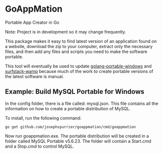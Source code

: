# GoAppMation
Portable App Creator in Go

Note: Project is in development so it may change frequently.

This package makes it easy to find latest version of an application found on a website, download the zip to your computer, extract only the necessary files, and then add any files and scripts you need to make the software portable.

This tool will eventually be used to update [golang-portable-windows](https://github.com/josephspurrier/golang-portable-windows) and [surfstack-wamp](https://github.com/josephspurrier/surfstack-wamp) because much of the work to create portable versions of the latest software is manual.

## Example: Build MySQL Portable for Windows

In the config folder, there is a file called: mysql.json. This file contains all the information on how to create a portable distribution of MySQL.

To install, run the following command:
~~~
go get github.com/josephspurrier/goappmation/cmd/goappmation
~~~

Now run goappmation.exe. The portable distribution will be created in a folder called MySQL Portable v5.6.23. The folder will contain a Start.cmd and a Stop.cmd to control MySQL.